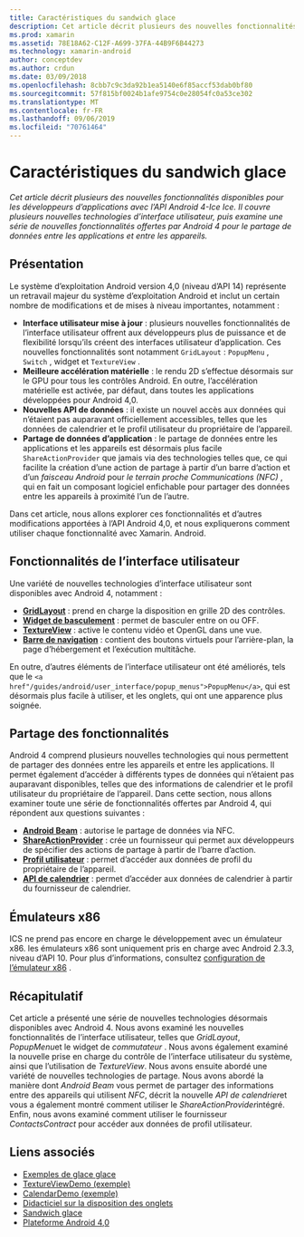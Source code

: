 ```yaml
---
title: Caractéristiques du sandwich glace
description: Cet article décrit plusieurs des nouvelles fonctionnalités disponibles pour les développeurs d’applications avec l’API Android 4-Ice Ice. Il couvre plusieurs nouvelles technologies d’interface utilisateur, puis examine une série de nouvelles fonctionnalités offertes par Android 4 pour le partage de données entre les applications et entre les appareils.
ms.prod: xamarin
ms.assetid: 78E18A62-C12F-A699-37FA-44B9F6B44273
ms.technology: xamarin-android
author: conceptdev
ms.author: crdun
ms.date: 03/09/2018
ms.openlocfilehash: 8cbb7c9c3da92b1ea5140e6f85accf53dab0bf80
ms.sourcegitcommit: 57f815bf0024b1afe9754c0e28054fc0a53ce302
ms.translationtype: MT
ms.contentlocale: fr-FR
ms.lasthandoff: 09/06/2019
ms.locfileid: "70761464"
---
```

# <a name="ice-cream-sandwich-features"></a>Caractéristiques du sandwich glace

_Cet article décrit plusieurs des nouvelles fonctionnalités disponibles pour les développeurs d’applications avec l’API Android 4-Ice Ice. Il couvre plusieurs nouvelles technologies d’interface utilisateur, puis examine une série de nouvelles fonctionnalités offertes par Android 4 pour le partage de données entre les applications et entre les appareils._

## <a name="overview"></a>Présentation

Le système d’exploitation Android version 4,0 (niveau d’API 14) représente un retravail majeur du système d’exploitation Android et inclut un certain nombre de modifications et de mises à niveau importantes, notamment :

- **Interface utilisateur mise à jour** : plusieurs nouvelles fonctionnalités de l’interface utilisateur offrent aux développeurs plus de puissance et de flexibilité lorsqu’ils créent des interfaces utilisateur d’application. Ces nouvelles fonctionnalités sont notamment `GridLayout` : `PopupMenu` , `Switch` , widget et `TextureView` . 
- **Meilleure accélération matérielle** : le rendu 2D s’effectue désormais sur le GPU pour tous les contrôles Android. En outre, l’accélération matérielle est activée, par défaut, dans toutes les applications développées pour Android 4,0. 
- **Nouvelles API de données** : il existe un nouvel accès aux données qui n’étaient pas auparavant officiellement accessibles, telles que les données de calendrier et le profil utilisateur du propriétaire de l’appareil. 
- **Partage de données d’application** : le partage de données entre les applications et les appareils est désormais plus facile `ShareActionProvider` que jamais via des technologies telles que, ce qui facilite la création d’une action de partage à partir d’un barre d’action et d’un *faisceau Android* pour *le terrain proche Communications (NFC)* , qui en fait un composant logiciel enfichable pour partager des données entre les appareils à proximité l’un de l’autre. 

Dans cet article, nous allons explorer ces fonctionnalités et d’autres modifications apportées à l’API Android 4,0, et nous expliquerons comment utiliser chaque fonctionnalité avec Xamarin. Android.

## <a name="user-interface-features"></a>Fonctionnalités de l’interface utilisateur

Une variété de nouvelles technologies d’interface utilisateur sont disponibles avec Android 4, notamment :

- **[GridLayout](~/android/user-interface/layouts/grid-layout.md)** : prend en charge la disposition en grille 2D des contrôles. 
- **[Widget de basculement](~/android/user-interface/controls/switch.md)** : permet de basculer entre on ou OFF. 
- **[TextureView](~/android/user-interface/controls/texture-view.md)** : active le contenu vidéo et OpenGL dans une vue. 
- **[Barre de navigation](~/android/user-interface/controls/navigation-bar.md)** : contient des boutons virtuels pour l’arrière-plan, la page d’hébergement et l’exécution multitâche. 

En outre, d’autres éléments de l’interface utilisateur ont été améliorés, tels que le `<a href"/guides/android/user_interface/popup_menus">PopupMenu</a>`, qui est désormais plus facile à utiliser, et les onglets, qui ont une apparence plus soignée.

## <a name="sharing-features"></a>Partage des fonctionnalités

Android 4 comprend plusieurs nouvelles technologies qui nous permettent de partager des données entre les appareils et entre les applications. Il permet également d’accéder à différents types de données qui n’étaient pas auparavant disponibles, telles que des informations de calendrier et le profil utilisateur du propriétaire de l’appareil. Dans cette section, nous allons examiner toute une série de fonctionnalités offertes par Android 4, qui répondent aux questions suivantes :

- **[Android Beam](~/android/platform/android-beam.md)** : autorise le partage de données via NFC.
- **[ShareActionProvider](~/android/user-interface/controls/action-bar.md)** : crée un fournisseur qui permet aux développeurs de spécifier des actions de partage à partir de l’barre d’action. 
- **[Profil utilisateur](~/android/user-interface/user-profile.md)** : permet d’accéder aux données de profil du propriétaire de l’appareil. 
- **[API de calendrier](~/android/user-interface/controls/calendar.md)** : permet d’accéder aux données de calendrier à partir du fournisseur de calendrier. 

## <a name="x86-emulators"></a>Émulateurs x86

ICS ne prend pas encore en charge le développement avec un émulateur x86. les émulateurs x86 sont uniquement pris en charge avec Android 2.3.3, niveau d’API 10. Pour plus d’informations, consultez [configuration de l’émulateur x86](~/android/get-started/installation/android-emulator/index.md) .

## <a name="summary"></a>Récapitulatif

Cet article a présenté une série de nouvelles technologies désormais disponibles avec Android 4. Nous avons examiné les nouvelles fonctionnalités de l’interface utilisateur, telles que *GridLayout*, *PopupMenu*et le widget de *commutateur* . Nous avons également examiné la nouvelle prise en charge du contrôle de l’interface utilisateur du système, ainsi que l’utilisation de *TextureView*. Nous avons ensuite abordé une variété de nouvelles technologies de partage. Nous avons abordé la manière dont *Android Beam* vous permet de partager des informations entre des appareils qui utilisent *NFC*, décrit la nouvelle *API de calendrier*et vous a également montré comment utiliser le *ShareActionProvider*intégré.
Enfin, nous avons examiné comment utiliser le fournisseur *ContactsContract* pour accéder aux données de profil utilisateur.

## <a name="related-links"></a>Liens associés

- [Exemples de glace glace](https://docs.microsoft.com/samples/xamarin/monodroid-samples/platformfeatures-ics-samples)
- [TextureViewDemo (exemple)](https://docs.microsoft.com/samples/xamarin/monodroid-samples/textureviewdemo)
- [CalendarDemo (exemple)](https://docs.microsoft.com/samples/xamarin/monodroid-samples/calendardemo)
- [Didacticiel sur la disposition des onglets](~/android/user-interface/layouts/tab-layout/index.md)
- [Sandwich glace](https://developer.android.com/about/versions/android-4.0-highlights.html)
- [Plateforme Android 4,0](https://developer.android.com/about/versions/android-4.0.html)
